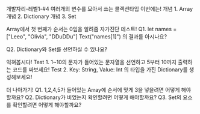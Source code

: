 개발자리-레벨1-#4 여러개의 변수를 모아서  쓰는 콜렉션타입
이번에는!
개념 1. Array
개념 2. Dictionary
개념 3. Set

Array에서 첫 번째가 순서는 0임을 알려줌
자가진단 테스트!
Q1.
let names = ["Leeo", "Olivia", "DDuDDu"]
    Text("names[1]")
의 결과를 아시나요?

Q2. Dictionary와 Set를 선언하실 수 있나요?

익혀봅시다!
Test 1. 1~10의 문자가 들어있는 문자열을 선언하고 5부터 10까지 출력하는 코드를 짜보세요!
Test 2. Key: String, Value: Int 의 타입을 가진 Dictionary를 생성해보세요! 

더 나아가기!
Q1. 1,2,4,5가 들어있는 Array에 순서에 맞게 3을 넣을려면 어떻게 해야 할까요?
Q2. Dictionary가 비었는지 확인할려면 어떻게 해야할까요?
Q3. Set의 요소를 확인할려면 어떻게 해야할까요?